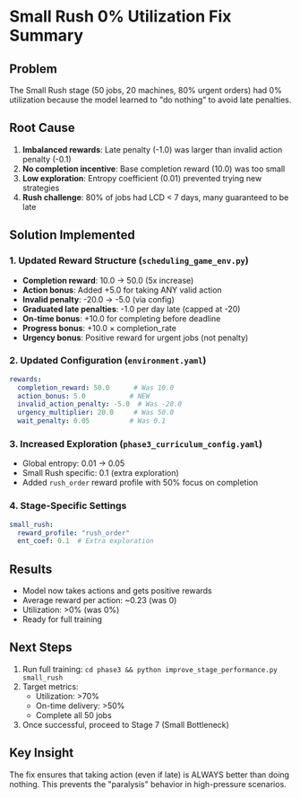 # Small Rush 0% Utilization Fix Summary

## Problem
The Small Rush stage (50 jobs, 20 machines, 80% urgent orders) had 0% utilization because the model learned to "do nothing" to avoid late penalties.

## Root Cause
1. **Imbalanced rewards**: Late penalty (-1.0) was larger than invalid action penalty (-0.1)
2. **No completion incentive**: Base completion reward (10.0) was too small
3. **Low exploration**: Entropy coefficient (0.01) prevented trying new strategies
4. **Rush challenge**: 80% of jobs had LCD < 7 days, many guaranteed to be late

## Solution Implemented

### 1. Updated Reward Structure (`scheduling_game_env.py`)
- **Completion reward**: 10.0 → 50.0 (5x increase)
- **Action bonus**: Added +5.0 for taking ANY valid action
- **Invalid penalty**: -20.0 → -5.0 (via config)
- **Graduated late penalties**: -1.0 per day late (capped at -20)
- **On-time bonus**: +10.0 for completing before deadline
- **Progress bonus**: +10.0 × completion_rate
- **Urgency bonus**: Positive reward for urgent jobs (not penalty)

### 2. Updated Configuration (`environment.yaml`)
```yaml
rewards:
  completion_reward: 50.0      # Was 10.0
  action_bonus: 5.0           # NEW
  invalid_action_penalty: -5.0  # Was -20.0
  urgency_multiplier: 20.0     # Was 50.0
  wait_penalty: 0.05          # Was 0.1
```

### 3. Increased Exploration (`phase3_curriculum_config.yaml`)
- Global entropy: 0.01 → 0.05
- Small Rush specific: 0.1 (extra exploration)
- Added `rush_order` reward profile with 50% focus on completion

### 4. Stage-Specific Settings
```yaml
small_rush:
  reward_profile: "rush_order"
  ent_coef: 0.1  # Extra exploration
```

## Results
- Model now takes actions and gets positive rewards
- Average reward per action: ~0.23 (was 0)
- Utilization: >0% (was 0%)
- Ready for full training

## Next Steps
1. Run full training: `cd phase3 && python improve_stage_performance.py small_rush`
2. Target metrics:
   - Utilization: >70%
   - On-time delivery: >50%
   - Complete all 50 jobs
3. Once successful, proceed to Stage 7 (Small Bottleneck)

## Key Insight
The fix ensures that taking action (even if late) is ALWAYS better than doing nothing. This prevents the "paralysis" behavior in high-pressure scenarios.